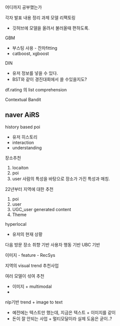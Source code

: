 
어디까지 공부했는가

각자 발표 내용 정리
과제 모델 리팩토링
- 깃허브에 모델을 올려서 불러올때 편하도록.

GBM
- 부스팅 사용 - 잔차fitting
- catboost, xgboost


DIN
- 유저 정보를 넣을 수 있다.
- BST와 같이 경진대회에서 쓸 수있을지도?

df.rating 의 list comprehension

Contextual Bandit



## naver AiRS
history based poi
- 유저 히스토리
- interaction
- understanding

장소추천
1. locaiton
2. poi
3. user
사람의 특성을 바탕으로 장소가 가진 특성과 매칭.

22년부터 지역에 대한 추천
1. poi
2. user
3. UGC_user generated content
4. Theme

hyperlocal
- 유저의 현재 상황

다음 방문 장소
취향 기반
사용자 행동 기반
UBC 기반

이미지 - feature - RecSys

지역의 visual trend 추천사업


여러 모델이 섞여 추천
- 이미지 + multimodal
- 


nlp기반 trend + image to text
- 예전에는 텍스트만 했는데, 지금은 텍스트 + 이미지를 같이
- 돈이 잘 안되는 사업 + 멀티모달이라 실제 도움은 굳이..?



